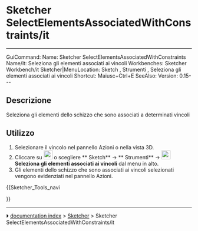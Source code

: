 # Sketcher SelectElementsAssociatedWithConstraints/it
---
 GuiCommand:   Name: Sketcher SelectElementsAssociatedWithConstraints   Name/it: Seleziona gli elementi associati ai vincoli   Workbenches: Sketcher Workbench/it   Sketcher|MenuLocation: Sketch , Strumenti , Seleziona gli elementi associati ai vincoli   Shortcut: Maiusc+Ctrl+E   SeeAlso:    Version: 0.15---


</div>

## Descrizione


<div class="mw-translate-fuzzy">

Seleziona gli elementi dello schizzo che sono associati a determinati vincoli


</div>

## Utilizzo


<div class="mw-translate-fuzzy">

1.  Selezionare il vincolo nel pannello Azioni o nella vista 3D.
2.  Cliccare su <img alt="" src=images/Sketcher_SelectElementsAssociatedWithConstraints.png  style="width:24px;"> o scegliere ** Sketch** → ** Strumenti** → **<img src="images/Sketcher_SelectElementsAssociatedWithConstraints.png" width=24px> Seleziona gli elementi associati ai vincoli** dal menu in alto.
3.  Gli elementi dello schizzo che sono associati ai vincoli selezionati vengono evidenziati nel pannello Azioni.


</div>


<div class="mw-translate-fuzzy">





</div>


{{Sketcher_Tools_navi

}}



---
⏵ [documentation index](../README.md) > [Sketcher](Sketcher_Workbench.md) > Sketcher SelectElementsAssociatedWithConstraints/it
